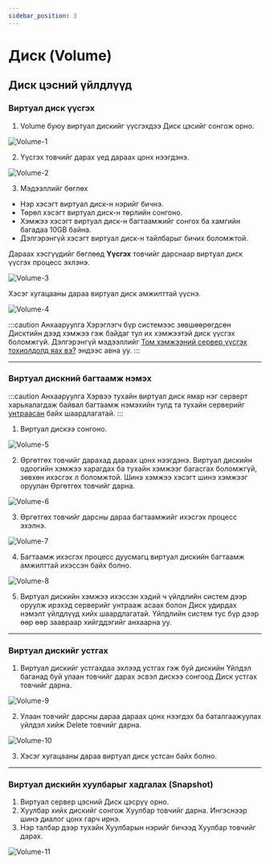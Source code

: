 ```yaml
---
sidebar_position: 3
---
```


# Диск (Volume)

## Диск цэсний үйлдлүүд

### Виртуал диск үүсгэх

<ol>
    <li>Volume буюу виртуал дискийг үүсгэхдээ Диск цэсийг сонгож орно.</li>
</ol>

  ![Volume-1](./img/Volume-1.png)

<ol start='2'>
    <li>Үүсгэх товчийг дарах үед дараах цонх нээгдэнэ.</li>
</ol>

  ![Volume-2](./img/Volume-2.png)

<ol start='3'>
    <li>Мэдээллийг бөглөх</li>
</ol>

<ul>
    <li>Нэр хэсэгт виртуал диск-н нэрийг бичнэ.</li>
    <li>Төрөл хэсэгт виртуал диск-н төрлийн сонгоно.</li>
    <li>Хэмжээ хэсэгт виртуал диск-н багтаамжийг сонгох ба хамгийн багадаа 10GB байна.</li>
    <li>Дэлгэрэнгүй хэсэгт виртуал диск-н тайлбарыг бичих боломжтой.</li>
</ul>

Дараах хэсгүүдийг бөглөөд **Үүсгэх** товчийг дарснаар виртуал диск үүсгэх процесс эхлэнэ.

  ![Volume-3](./img/Volume-3.png)

Хэсэг хугацааны дараа виртуал диск амжилттай үүснэ.

  ![Volume-4](./img/Volume-4.png)

:::caution Анхааруулга
Хэрэглэгч бүр системээс зөвшөөрөгдсөн Дисктийн дээд хэмжээ гэж байдаг тул их хэмжээтэй диск үүсгэх боломжгүй. Дэлгэрэнгүй мэдээллийг <a href="./instance#серверийг-унтраах-shutdown">Том хэмжээний сервер үүсгэх тохиолдолд яах вэ?</a> эндээс авна уу.
:::

<hr></hr>

### Виртуал дискний багтаамж нэмэх

:::caution Анхааруулга
Хэрвээ тухайн виртуал диск ямар нэг серверт харьяалагдаж байвал багтаамж нэмэхийн тулд та тухайн серверийг <a href="">унтраасан</a> байх шаардлагатай.
:::

<ol>
    <li>Виртуал дискээ сонгоно.</li>
</ol>

  ![Volume-5](./img/Volume-5.png)

<ol start='2'>
    <li>Өргөтгөх товчийг дарахад дараах цонх нээгдэнэ. Виртуал дискийн одоогийн хэмжээ харагдах ба тухайн хэмжээг багасгах боломжгүй, зөвхөн ихэсгэх л боломжтой. Шинэ хэмжээ хэсэгт шинэ хэмжээг оруулан Өргөтгөх товчийг дарна.</li>
</ol>

  ![Volume-6](./img/Volume-6.png)

<ol start='3'>
    <li>Өргөтгөх товчийг дарсны дараа багтаамжийг ихэсгэх процесс эхэлнэ.</li>
</ol>

  ![Volume-7](./img/Volume-7.png)

<ol start='4'>
    <li>Багтаамж ихэсгэх процесс дуусмагц виртуал дискийн багтаамж амжилттай ихэссэн байх болно.</li>
</ol>

  ![Volume-8](./img/Volume-8.png)

<ol start='5'>
    <li>Виртуал дискийн хэмжээ ихэссэн хэдий ч үйлдлийн систем дээр оруулж ирэхэд серверийг унтрааж асаах болон Диск удирдах нэмэлт үйлдлүүд хийх шаардлагатай. Үйлдлийн систем тус бүр дээр өөр өөр заавраар хийгддэгийг анхаарна уу.</li>
</ol>

<hr></hr>

### Виртуал дискийг устгах

<ol start='1'>
    <li>Виртуал дискийг устгахдаа эхлээд устгах гэж буй дискийн Үйлдэл баганад буй улаан товчийг дарах эсвэл дискээ сонгоод Диск устгах товчийг дарна.</li>
</ol>

  ![Volume-9](./img/Volume-9.png)

<ol start='2'>
    <li>Улаан товчийг дарсны дараа дараах цонх нээгдэх ба баталгаажуулах үйлдэл хийж Delete товчийг дарна.</li>
</ol>

  ![Volume-10](./img/Volume-10.png)

<ol start='3'>
    <li>Хэсэг хугацааны дараа виртуал диск устсан байх болно.</li>
</ol>

<hr></hr>

### Виртуал дискийн хуулбарыг хадгалах (Snapshot)

<ol>
    <li>Виртуал сервер цэсний Диск цэсрүү орно.</li>
    <li>Хуулбар хийх дискийг сонгож Хуулбар товчийг дарна. Ингэснээр шинэ диалог цонх гарч ирнэ.</li>
    <li>Нэр талбар дээр тухайн Хуулбарын нэрийг бичээд Хуулбар товчийг дарах.</li>
</ol>

  ![Volume-11](./img/Volume-11.png)